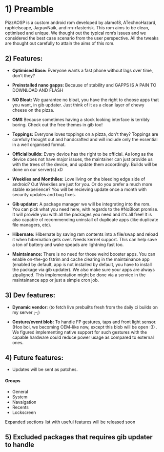 # 1) Preamble

PizzAOSP is a custom android rom developed by alamo18, ATechnoHazard, raphielscape, JagravNaik, and rm-rfasterisk. This rom aims to be clean, optimised and unique. We thought out the typical rom’s issues and we considered the best case scenario from the user perspective. All the tweaks are thought out carefully to attain the aims of this rom.

## 2) Features:

- **Optimised Base:** 
    Everyone wants a fast phone without lags over time, don't they?
    
- **Preinstalled nano gapps:**
    Because of stability and GAPPS IS A PAIN TO DOWNLOAD AND FLASH
    
- **NO Bloat:**
    We guarantee no bloat, you have the right to choose apps that you want, in gib updater. Just think of it as a clean layer
    of chewy cheese on the pizza.
    
- **OMS**
    Because sometimes having a stock looking interface is terribly boring. Check out the free themes in gib too!
    
- **Toppings:**
    Everyone loves toppings on a pizza, don't they? Toppings are carefully thought out and handcrafted and will include only the             essential in a well organised format.
    
- **Official builds:**
    Every device has the right to be official. As long as the device does not have major issues, the maintainer can just
    provide us with the trees of the device, and update them accordingly. Builds will be done on our server(s) xD
    
- **Weeklies and Monthlies:**
    Love living on the bleeding edge side of android? Out Weeklies are just for you. Or do you prefer a much more stable 
    experience? You will be recieving update once a month with security updates and bug fixes.
    
- **Gib updater:**
    A package manager we will be integrating into the rom. You can pick what you need here, with regards to the #NoBloat                     promise. It will provide you with all the packages you need and it's all free! It is also capable of recommending uninstall of           duplicate apps (like duplicate file managers, etc).
    
- **Hibernate:**
    Hibernate by saving ram contents into a file/swap and reload it when hibernation gets over. Needs kernel support. This can help save     a ton of battery and wake speads are lightning fast too.
    
- **Maintainance:**
    There is no need for those weird booster apps. You can enable on-the-go fstrim and cache clearing in the maintainance app (enabled       by default, app is not installed by default, you have to install the package via gib updater). We also make sure your apps are           always zipaligned. This implementation might be done via a service in the maintainance app or just a simple cron job.

## 3) Dev features:
- **Dynamic vendor:** (to fetch live prebuilts fresh from the daily ci builds on my server ;-;)

- **Gesture/event blob:** To handle FP gestures, taps and front light sensor. (Hoo boi, we becoming OEM-like now, except this blob will be open :3) . We figured implementing native support for such gestures with the capable hardware could reduce power usage as compared to external ones.

## 4) Future features:
- Updates will be sent as patches.

#### Groups
- General
- System
- Navaigation
- Recents
- Lockscreen

Expanded sections list with useful features will be released soon

## 5) Excluded packages that requires gib updater to handle

